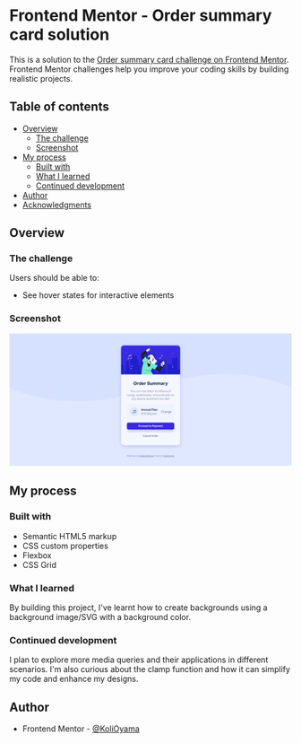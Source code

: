 # Frontend Mentor - Order summary card solution

This is a solution to the [Order summary card challenge on Frontend Mentor](https://www.frontendmentor.io/challenges/order-summary-component-QlPmajDUj). Frontend Mentor challenges help you improve your coding skills by building realistic projects. 

## Table of contents

- [Overview](#overview)
  - [The challenge](#the-challenge)
  - [Screenshot](#screenshot)
- [My process](#my-process)
  - [Built with](#built-with)
  - [What I learned](#what-i-learned)
  - [Continued development](#continued-development)
- [Author](#author)
- [Acknowledgments](#acknowledgments)

## Overview

### The challenge

Users should be able to:

- See hover states for interactive elements

### Screenshot

![](./images/screenshots/order-summary.png)


## My process

### Built with

- Semantic HTML5 markup
- CSS custom properties
- Flexbox
- CSS Grid

### What I learned

By building this project, I've learnt how to create backgrounds using a background image/SVG with a background color.



### Continued development

I plan to explore more media queries and their applications in different scenarios. I'm also curious about the clamp function and how it can simplify my code and enhance my designs.


## Author
- Frontend Mentor - [@KoliOyama](https://www.frontendmentor.io/profile/KoliOyama)


